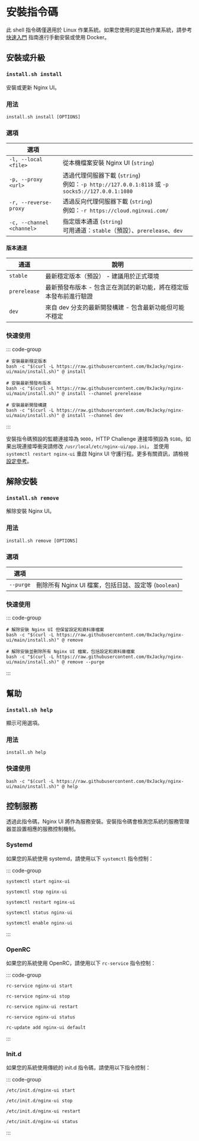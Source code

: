 # 安裝指令碼

此 shell 指令碼僅適用於 Linux 作業系統。如果您使用的是其他作業系統，請參考 [快速入門](./getting-started) 指南進行手動安裝或使用 Docker。

## 安裝或升級

### `install.sh install`

安裝或更新 Nginx UI。

### 用法

```shell
install.sh install [OPTIONS]
```

### 選項

| 選項                    |                                                                                       |
|-----------------------|---------------------------------------------------------------------------------------|
| `-l, --local <file>`  | 從本機檔案安裝 Nginx UI (`string`)                                                           |
| `-p, --proxy <url>`   | 透過代理伺服器下載 (`string`)<br/>例如：`-p http://127.0.0.1:8118` 或 `-p socks5://127.0.0.1:1080` |
| `-r, --reverse-proxy` | 透過反向代理伺服器下載 (`string`)<br/>例如：`-r https://cloud.nginxui.com/`                               |
| `-c, --channel <channel>` | 指定版本通道 (`string`)<br/>可用通道：`stable`（預設）、`prerelease`、`dev`

#### 版本通道

| 通道         | 說明                                                      |
|------------|-----------------------------------------------------------|
| `stable`   | 最新穩定版本（預設） - 建議用於正式環境                                |
| `prerelease` | 最新預發布版本 - 包含正在測試的新功能，將在穩定版本發布前進行驗證                |
| `dev`      | 來自 dev 分支的最新開發構建 - 包含最新功能但可能不穩定                   |

### 快速使用

::: code-group

```shell [穩定版（預設）]
# 安裝最新穩定版本
bash -c "$(curl -L https://raw.githubusercontent.com/0xJacky/nginx-ui/main/install.sh)" @ install
```

```shell [預發布版]
# 安裝最新預發布版本
bash -c "$(curl -L https://raw.githubusercontent.com/0xJacky/nginx-ui/main/install.sh)" @ install --channel prerelease
```

```shell [開發版]
# 安裝最新開發構建
bash -c "$(curl -L https://raw.githubusercontent.com/0xJacky/nginx-ui/main/install.sh)" @ install --channel dev
```

:::

安裝指令碼預設的監聽連接埠為 `9000`，HTTP Challenge 連接埠預設為 `9180`。如果出現連接埠衝突請修改 `/usr/local/etc/nginx-ui/app.ini`，
並使用 `systemctl restart nginx-ui` 重啟 Nginx UI 守護行程。更多有關資訊，請檢視 [設定參考](./config-server)。

## 解除安裝

### `install.sh remove`

解除安裝 Nginx UI。

### 用法

```shell
install.sh remove [OPTIONS]
```

### 選項

| 選項        |                                       |
|-----------|---------------------------------------|
| `--purge` | 刪除所有 Nginx UI 檔案，包括日誌、設定等 (`boolean`) |

### 快速使用

::: code-group

```shell [移除]
# 解除安裝 Nginx UI 但保留設定和資料庫檔案
bash -c "$(curl -L https://raw.githubusercontent.com/0xJacky/nginx-ui/main/install.sh)" @ remove
```

```shell [清除]
# 解除安裝並刪除所有 Nginx UI 檔案，包括設定和資料庫檔案
bash -c "$(curl -L https://raw.githubusercontent.com/0xJacky/nginx-ui/main/install.sh)" @ remove --purge
```

:::

## 幫助

### `install.sh help`

顯示可用選項。

### 用法

```shell
install.sh help
```

### 快速使用

```shell
bash -c "$(curl -L https://raw.githubusercontent.com/0xJacky/nginx-ui/main/install.sh)" @ help
```

## 控制服務

透過此指令碼，Nginx UI 將作為服務安裝。安裝指令碼會檢測您系統的服務管理器並設置相應的服務控制機制。

### Systemd

如果您的系統使用 systemd，請使用以下 `systemctl` 指令控制：

::: code-group

```shell [啟動]
systemctl start nginx-ui
```

```shell [停止]
systemctl stop nginx-ui
```

```shell [重啟]
systemctl restart nginx-ui
```

```shell [顯示狀態]
systemctl status nginx-ui
```

```shell [開機啟動]
systemctl enable nginx-ui
```

:::

### OpenRC

如果您的系統使用 OpenRC，請使用以下 `rc-service` 指令控制：

::: code-group

```shell [啟動]
rc-service nginx-ui start
```

```shell [停止]
rc-service nginx-ui stop
```

```shell [重啟]
rc-service nginx-ui restart
```

```shell [顯示狀態]
rc-service nginx-ui status
```

```shell [開機啟動]
rc-update add nginx-ui default
```

:::

### Init.d

如果您的系統使用傳統的 init.d 指令碼，請使用以下指令控制：

::: code-group

```shell [啟動]
/etc/init.d/nginx-ui start
```

```shell [停止]
/etc/init.d/nginx-ui stop
```

```shell [重啟]
/etc/init.d/nginx-ui restart
```

```shell [顯示狀態]
/etc/init.d/nginx-ui status
```

:::